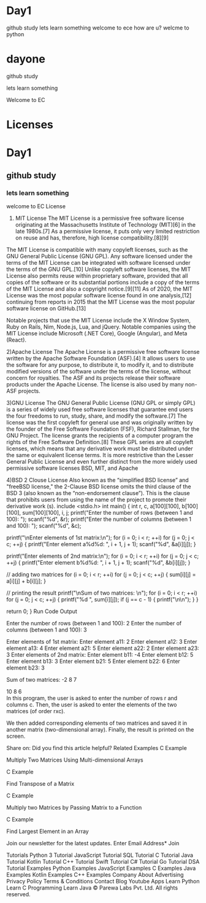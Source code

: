 # Day1
github study
lets learn something
welcome to ece
how are u?
welcme to python
# dayone

github study

lets learn something

Welcome to EC
# Licenses

# Day1
## github study
### lets learn something
welcome to EC
License


1) MIT License
The MIT License is a permissive free software license originating at the Massachusetts Institute of Technology (MIT)[6] in the late 1980s.[7] As a permissive license, it puts only very limited restriction on reuse and has, therefore, high license compatibility.[8][9]

The MIT License is compatible with many copyleft licenses, such as the GNU General Public License (GNU GPL). Any software licensed under the terms of the MIT License can be integrated with software licensed under the terms of the GNU GPL.[10] Unlike copyleft software licenses, the MIT License also permits reuse within proprietary software, provided that all copies of the software or its substantial portions include a copy of the terms of the MIT License and also a copyright notice.[9][11] As of 2020, the MIT License was the most popular software license found in one analysis,[12] continuing from reports in 2015 that the MIT License was the most popular software license on GitHub.[13]

Notable projects that use the MIT License include the X Window System, Ruby on Rails, Nim, Node.js, Lua, and jQuery. Notable companies using the MIT License include Microsoft (.NET Core), Google (Angular), and Meta (React).


2)Apache License
The Apache License is a permissive free software license written by the Apache Software Foundation (ASF).[4] It allows users to use the software for any purpose, to distribute it, to modify it, and to distribute modified versions of the software under the terms of the license, without concern for royalties. The ASF and its projects release their software products under the Apache License. The license is also used by many non-ASF projects.


3)GNU License
The GNU General Public License (GNU GPL or simply GPL) is a series of widely used free software licenses that guarantee end users the four freedoms to run, study, share, and modify the software.[7] The license was the first copyleft for general use and was originally written by the founder of the Free Software Foundation (FSF), Richard Stallman, for the GNU Project. The license grants the recipients of a computer program the rights of the Free Software Definition.[8] These GPL series are all copyleft licenses, which means that any derivative work must be distributed under the same or equivalent license terms. It is more restrictive than the Lesser General Public License and even further distinct from the more widely used permissive software licenses BSD, MIT, and Apache


4)BSD 2 Clouse License
Also known as the “simplified BSD license” and "freeBSD license," the 2-Clause BSD license omits the third clause of the BSD 3 (also known as the “non-endorsement clause”). This is the clause that prohibits users from using the name of the project to promote their derivative work (s).
include <stdio.h>
int main() {
  int r, c, a[100][100], b[100][100], sum[100][100], i, j;
  printf("Enter the number of rows (between 1 and 100): ");
  scanf("%d", &r);
  printf("Enter the number of columns (between 1 and 100): ");
  scanf("%d", &c);

  printf("\nEnter elements of 1st matrix:\n");
  for (i = 0; i < r; ++i)
    for (j = 0; j < c; ++j) {
      printf("Enter element a%d%d: ", i + 1, j + 1);
      scanf("%d", &a[i][j]);
    }

  printf("Enter elements of 2nd matrix:\n");
  for (i = 0; i < r; ++i)
    for (j = 0; j < c; ++j) {
      printf("Enter element b%d%d: ", i + 1, j + 1);
      scanf("%d", &b[i][j]);
    }

  // adding two matrices
  for (i = 0; i < r; ++i)
    for (j = 0; j < c; ++j) {
      sum[i][j] = a[i][j] + b[i][j];
    }

  // printing the result
  printf("\nSum of two matrices: \n");
  for (i = 0; i < r; ++i)
    for (j = 0; j < c; ++j) {
      printf("%d   ", sum[i][j]);
      if (j == c - 1) {
        printf("\n\n");
      }
    }

  return 0;
}
Run Code
Output

Enter the number of rows (between 1 and 100): 2
Enter the number of columns (between 1 and 100): 3

Enter elements of 1st matrix:
Enter element a11: 2
Enter element a12: 3
Enter element a13: 4
Enter element a21: 5
Enter element a22: 2
Enter element a23: 3
Enter elements of 2nd matrix:
Enter element b11: -4
Enter element b12: 5
Enter element b13: 3
Enter element b21: 5
Enter element b22: 6
Enter element b23: 3

Sum of two matrices: 
-2   8   7   

10   8   6  
In this program, the user is asked to enter the number of rows r and columns c. Then, the user is asked to enter the elements of the two matrices (of order rxc).

We then added corresponding elements of two matrices and saved it in another matrix (two-dimensional array). Finally, the result is printed on the screen.

Share on:
Did you find this article helpful?
Related Examples
C Example

Multiply Two Matrices Using Multi-dimensional Arrays

C Example

Find Transpose of a Matrix

C Example

Multiply two Matrices by Passing Matrix to a Function

C Example

Find Largest Element in an Array


Join our newsletter for the latest updates.
Enter Email Address*
Join


Tutorials
Python 3 Tutorial
JavaScript Tutorial
SQL Tutorial
C Tutorial
Java Tutorial
Kotlin Tutorial
C++ Tutorial
Swift Tutorial
C# Tutorial
Go Tutorial
DSA Tutorial
Examples
Python Examples
JavaScript Examples
C Examples
Java Examples
Kotlin Examples
C++ Examples
Company
About
Advertising
Privacy Policy
Terms & Conditions
Contact
Blog
Youtube
Apps
Learn Python
Learn C Programming
Learn Java
© Parewa Labs Pvt. Ltd. All rights reserved.

   
